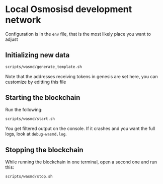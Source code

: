 # Local Osmosisd development network

Configuration is in the `env` file, that is the most likely place you want to adjust

## Initializing new data

```bash
scripts/wasmd/generate_template.sh
```

Note that the addresses receiving tokens in genesis are set here, you can customize by editting this file

## Starting the blockchain

Run the following:

```bash
scripts/wasmd/start.sh
```

You get filtered output on the console. If it crashes and you want the full logs, look at `debug-wasmd.log`.

## Stopping the blockchain

While running the blockchain in one terminal, open a second one and run this:

```bash
scripts/wasmd/stop.sh
```
